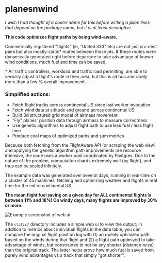 # planesnwind 

_I wish I had thought of a cooler name for this before writing a jillion lines
that depend on the package name, but it is at least descriptive._

**This code optimizes flight paths by being wind-aware.**

Commercially registered
"flights" (ie, "United 333" etc) are not just src-dest pairs but also mostly-static*
routes between those pts. If these routes were dynamically generated right before departure 
to take advantage of known wind conditions, much fuel and time can be saved.

\* Air traffic controllers, workload and traffic load permitting, are able to verbally
adjust a flight's route in their area, but this is ad hoc and rarely more than a few
% overall improvement.

### Simplified actions:

- Fetch flight tracks across continental US since last worker invocation
- Fetch wind data at altitude and ground across continental US
- Build 3d structured grid model of airmass movement
- "Fly" planes' position data through airmass to measure correctness
- Use genetic algorithms to adjust flight path to use less fuel / less flight time
- Produce cool maps of optimized paths and sum metrics

Because both fetching from the FlightAware API (or scraping the web view) and
applying the genetic algorithm path improvements are resource intensive, the code
uses a worker pool coordinated by Postgres. Due to the nature of the problem,
computation shards extremely well (by flight), and thus can be scaled infinitely.

The example data was generated over several days, running in real-time on a cluster
of 45 machines, fetching and optimizing weather and flights in real time for the 
entire continental US.

**The mean flight fuel saving on a given day for ALL continental flights is 
between 11% and 18%! On windy days, many flights are improved by 30% or more.**

![Example screenshot of web ui](/static/screenshot/example1.png)

The `static/` directory includes a simple web ui to view the output; in addition to
metrics about individual flights in the data table, you can compare the original flight
position log with (1) an openly optimized path based on the winds during that flight and
(2) a flight path optimized to take advantage of winds, but constrained to not be any
shorter (distance-wise) than the original track. The latter helps prove how much
fuel is saved from purely wind advantages vs a track that simply "got shorter".
